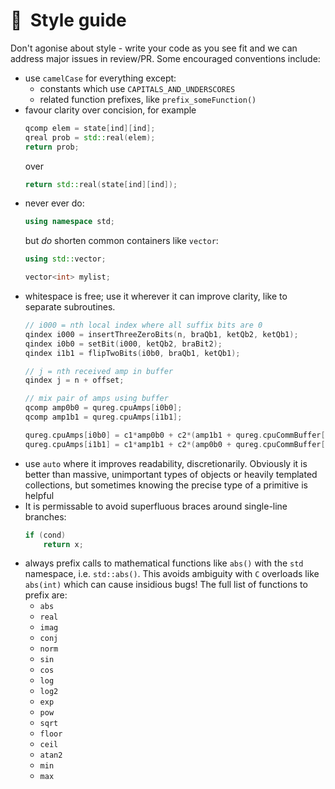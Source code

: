# 🎨  Style guide

<!--
  A style guide for QuEST contributors
  (this comment must be under the title for valid doxygen rendering)
  
  @author Tyson Jones
-->



Don't agonise about style - write your code as you see fit and we can address major issues in review/PR.
Some encouraged conventions include:

- use `camelCase` for everything except:
  - constants which use `CAPITALS_AND_UNDERSCORES`
  - related function prefixes, like `prefix_someFunction()`
- favour clarity over concision, for example
  ```cpp
  qcomp elem = state[ind][ind];
  qreal prob = std::real(elem);
  return prob;
  ```
  over
  ```cpp
  return std::real(state[ind][ind]);
  ```
- never ever do:
  ```cpp
  using namespace std;
  ```
  but _do_ shorten common containers like `vector`:
  ```cpp
  using std::vector;

  vector<int> mylist;
  ```
- whitespace is free; use it wherever it can improve clarity, like to separate subroutines.
  ```cpp
  // i000 = nth local index where all suffix bits are 0
  qindex i000 = insertThreeZeroBits(n, braQb1, ketQb2, ketQb1);
  qindex i0b0 = setBit(i000, ketQb2, braBit2);
  qindex i1b1 = flipTwoBits(i0b0, braQb1, ketQb1);

  // j = nth received amp in buffer
  qindex j = n + offset;

  // mix pair of amps using buffer
  qcomp amp0b0 = qureg.cpuAmps[i0b0];
  qcomp amp1b1 = qureg.cpuAmps[i1b1];

  qureg.cpuAmps[i0b0] = c1*amp0b0 + c2*(amp1b1 + qureg.cpuCommBuffer[j]);
  qureg.cpuAmps[i1b1] = c1*amp1b1 + c2*(amp0b0 + qureg.cpuCommBuffer[j]);
  ```
- use `auto` where it improves readability, discretionarily. Obviously it is better than massive, unimportant types of objects or heavily templated collections, but sometimes knowing the precise type of a primitive is helpful
- It is permissable to avoid superfluous braces around single-line branches:
  ```cpp
  if (cond)
      return x;
  ```
- always prefix calls to mathematical functions like `abs()` with the `std` namespace, i.e. `std::abs()`. This avoids ambiguity with `C` overloads like `abs(int)` which can cause insidious bugs! The full list of functions to prefix are:
  - `abs`
  - `real`
  - `imag`
  - `conj`
  - `norm`
  - `sin`
  - `cos`
  - `log`
  - `log2`
  - `exp`
  - `pow`
  - `sqrt`
  - `floor`
  - `ceil`
  - `atan2`
  - `min`
  - `max`
